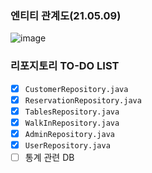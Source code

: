 ### 엔티티 관계도(21.05.09)

![image](https://user-images.githubusercontent.com/69145799/117565749-de679480-b0ed-11eb-9581-ea8c6fa70989.png)

### 리포지토리 TO-DO LIST

* [x] `CustomerRepository.java`
* [x] `ReservationRepository.java`
* [x] `TablesRepository.java`
* [x] `WalkInRepository.java`
* [x] `AdminRepository.java`
* [x] `UserRepository.java`
* [ ] 통계 관련 DB